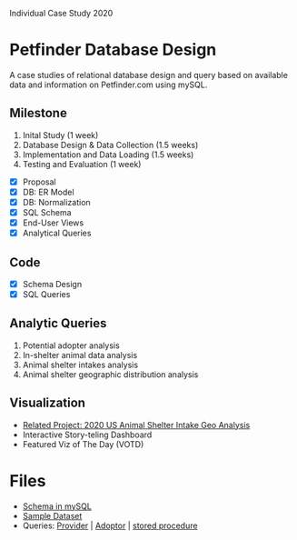 Individual Case Study 2020
# Petfinder Database Design
A case studies of relational database design and query based on available data and information on Petfinder.com using mySQL.

## Milestone
1. Inital Study (1 week)
2. Database Design & Data Collection (1.5 weeks)
3. Implementation and Data Loading (1.5 weeks)
4. Testing and Evaluation (1 week)
- [x] Proposal
- [x] DB: ER Model
- [x] DB: Normalization 
- [x] SQL Schema
- [x] End-User Views
- [x] Analytical Queries

## Code
- [x] Schema Design
- [x] SQL Queries

## Analytic Queries
1. Potential adopter analysis
2. In-shelter animal data analysis
3. Animal shelter intakes analysis
4. Animal shelter geographic distribution analysis

## Visualization
- [Related Project: 2020 US Animal Shelter Intake Geo Analysis](https://github.com/mavis-wang/US-Animal-Shelter-Intake-Geo-Analysis-2020)
- Interactive Story-teling Dashboard
- Featured Viz of The Day (VOTD)

# Files
- [Schema in mySQL](https://github.com/mavis-wang/Database/blob/main/Petfinder%20DB/Pet_Schema.sql)
- [Sample Dataset](https://github.com/mavis-wang/Database/tree/main/Petfinder%20DB/data)
- Queries: [Provider](https://github.com/mavis-wang/Petfinder-Database-Design/blob/main/Petfinder%20DB/adopter_queries.sql) | 
[Adoptor](https://github.com/mavis-wang/Petfinder-Database-Design/blob/main/Petfinder%20DB/adopter_queries.sql) |
[stored procedure](https://github.com/mavis-wang/Petfinder-Database-Design/blob/main/Petfinder%20DB/stored_procedure.sql)
